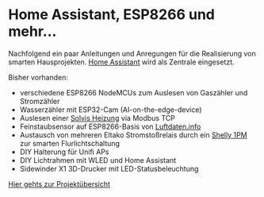 # Home Assistant, ESP8266 und mehr...  

Nachfolgend ein paar Anleitungen und Anregungen für die Realisierung von smarten Hausprojekten. [Home Assistant](https://www.home-assistant.io) wird als Zentrale eingesetzt.

Bisher vorhanden:

* verschiedene ESP8266 NodeMCUs zum Auslesen von Gaszähler und Stromzähler
* Wasserzähler mit ESP32-Cam (AI-on-the-edge-device)
* Auslesen einer [Solvis Heizung](projekte/solvis-heizung.md) via Modbus TCP
* Feinstaubsensor auf ESP8266-Basis von [Luftdaten.info](https://www.luftdaten.info)
* Austausch von mehreren Eltako Stromstoßrelais durch ein [Shelly 1PM](https://shelly.cloud) zur smarten Flurlichtschaltung
* DIY Halterung für Unifi APs
* DIY Lichtrahmen mit WLED und Home Assistant
* Sidewinder X1 3D-Drucker mit LED-Statusbeleuchtung

[Hier gehts zur Projektübersicht](projekte/feinstaubsensor.md)

